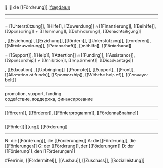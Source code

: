 🌱 🔴 die [[Förderung]], [ˈfœɐ̯dərʊŋ](https://youglish.com/pronounce/Förderung/german)

---


---
= [[Unterstützung]], [[Hilfe]], [[Zuwendung]]
≈ [[Finanzierung]], [[Beihilfe]], [[Sponsoring]]
≠ [[Hemmung]], [[Behinderung]], [[Benachteiligung]]

, [[Erzie­hung]], [[Erziehung]], [[fördern]], [[Unterstützung]], [[vorderen]], [[Mittelzuweisung]], [[Patenschaft]], [[mithilfe]], [[Förderband]]


= [[Support]], [[Help]], [[Attention]]
≈ [[Funding]], [[Assistance]], [[Sponsorship]]
≠ [[Inhibition]], [[Impairment]], [[Disadvantage]]

, [[Education]], [[Upbringing]], [[Promote]], [[Support]], [[Front]], [[Allocation of funds]], [[Sponsorship]], [[With the help of]], [[Conveyor belt]]


---
promotion, support, funding  
содействие, поддержка, финансирование

---
[[fördern]], [[Förderer]], [[Förderprogramm]], [[Fördermaßnahme]]

---
[[Förder]]|[[ung]]
[[Förderung]]


---
N: die [[Förderung]], die [[Förderungen]]
A: die [[Förderung]], die [[Förderungen]]
G: der [[Förderung]], der [[Förderungen]]
D: der [[Förderung]], den [[Förderungen]]


#Feminin, [[Fördermittel]], [[Ausbau]], [[Zuschuss]], [[Sozialleistung]]